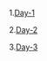  1.[Day-1](https://github.com/ajaniljith/internship/blob/main/DAY-1.md)
  
  2.[Day-2](https://github.com/ajaniljith/internship/blob/main/Day-2.md)
  
  3.[Day-3](https://github.com/ajaniljith/internship/blob/main/Day-3.md)

